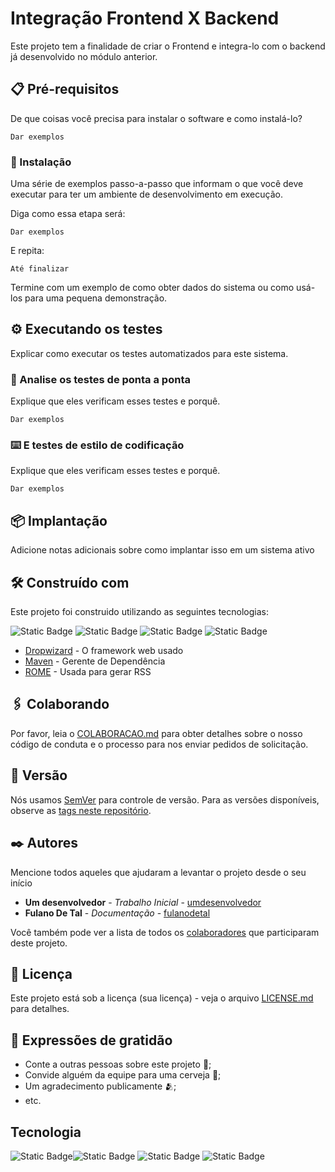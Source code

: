 # Integração Frontend X Backend

Este projeto tem a finalidade de criar o Frontend e integra-lo com o backend já desenvolvido no módulo anterior.

## 📋 Pré-requisitos

De que coisas você precisa para instalar o software e como instalá-lo?

```
Dar exemplos
```

### 🔧 Instalação

Uma série de exemplos passo-a-passo que informam o que você deve executar para ter um ambiente de desenvolvimento em execução.

Diga como essa etapa será:

```
Dar exemplos
```

E repita:

```
Até finalizar
```

Termine com um exemplo de como obter dados do sistema ou como usá-los para uma pequena demonstração.

## ⚙️ Executando os testes

Explicar como executar os testes automatizados para este sistema.

### 🔩 Analise os testes de ponta a ponta

Explique que eles verificam esses testes e porquê.

```
Dar exemplos
```

### ⌨️ E testes de estilo de codificação

Explique que eles verificam esses testes e porquê.

```
Dar exemplos
```

## 📦 Implantação

Adicione notas adicionais sobre como implantar isso em um sistema ativo

## 🛠️ Construído com

Este projeto foi construido utilizando as seguintes tecnologias:

![Static Badge](https://img.shields.io/badge/JavaScript-badge?style=flat&logo=javascript&logoColor=black&color=%23F7DF1E)
![Static Badge](https://img.shields.io/badge/Node.js-badge?style=flat&logo=nodedotjs&logoColor=black&color=%235FA04E)
![Static Badge](https://img.shields.io/badge/Github-badge?style=flat&logo=github&labelColor=%23181717&color=white)
![Static Badge](https://img.shields.io/badge/badge?style=flat&logo=react)


* [Dropwizard](http://www.dropwizard.io/1.0.2/docs/) - O framework web usado
* [Maven](https://maven.apache.org/) - Gerente de Dependência
* [ROME](https://rometools.github.io/rome/) - Usada para gerar RSS

## 🖇️ Colaborando

Por favor, leia o [COLABORACAO.md](https://gist.github.com/usuario/linkParaInfoSobreContribuicoes) para obter detalhes sobre o nosso código de conduta e o processo para nos enviar pedidos de solicitação.

## 📌 Versão

Nós usamos [SemVer](http://semver.org/) para controle de versão. Para as versões disponíveis, observe as [tags neste repositório](https://github.com/suas/tags/do/projeto). 

## ✒️ Autores

Mencione todos aqueles que ajudaram a levantar o projeto desde o seu início

* **Um desenvolvedor** - *Trabalho Inicial* - [umdesenvolvedor](https://github.com/linkParaPerfil)
* **Fulano De Tal** - *Documentação* - [fulanodetal](https://github.com/linkParaPerfil)

Você também pode ver a lista de todos os [colaboradores](https://github.com/usuario/projeto/colaboradores) que participaram deste projeto.

## 📄 Licença

Este projeto está sob a licença (sua licença) - veja o arquivo [LICENSE.md](https://github.com/usuario/projeto/licenca) para detalhes.

## 🎁 Expressões de gratidão

* Conte a outras pessoas sobre este projeto 📢;
* Convide alguém da equipe para uma cerveja 🍺;
* Um agradecimento publicamente 🫂;
* etc.

## Tecnologia

![Static Badge](https://img.shields.io/badge/JavaScript-badge?style=flat&logo=javascript&logoColor=black&color=%23F7DF1E)![Static Badge](https://img.shields.io/badge/Node.js-badge?style=flat&logo=nodedotjs&logoColor=black&color=%235FA04E)
![Static Badge](https://img.shields.io/badge/Github-badge?style=flat&logo=github&labelColor=%23181717&color=%235FA04E)
![Static Badge](https://img.shields.io/badge/Github-badge?style=flat&logo=github&labelColor=%23181717&color=white)

